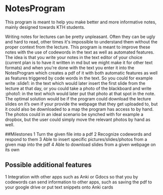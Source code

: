 # NotesProgram
This program is meant to help you make better and more informative notes, mainly designed towards KTH students.

Writing notes for lectures can be pretty unpleasant. Often they can be ugly and hard to read, other times it's impossible to understand them without the proper context from the lecture. This program is meant to improve these notes with the use of codewords in the text as well as automated features.
The idea is that you write your notes in the text editor of your choice (current plan is to have it written in md but we might make it for other text formats) and when you're done with the text you enter it into the NotesProgram which creates a pdf of it with both automatic features as well as features triggered by code words in the text.
So you could for example write :slide1: in the text which would later insert the first slide from the lecture at that day, or you could take a photo of the blackboard and write :photo1: in the text which would later put that photo at that spot in the note. The optimal solution would be if the program could download the lecture slides on it’s own if your provide the webpage that they get uploaded to, but it could also be downloaded to a map the program has access to by hand. The photos could in an ideal scenario be synched with for example a dropbox, but the user could simply move the relevant photos by hand as well. 

##Milestones
1 Turn the given file into a pdf
2 Recognize codewords and respond to them
3  Able to  insert specific pictures/slides/photos  from a given map into the pdf 
4  Able to download slides from a given webpage on its own

## Possible additional features
1 Integration with other apps such as Anki or Gdocs so that you by codewords can send information to other apps, such as saving the pdf to your google drive or put text snippets onto Anki cards

